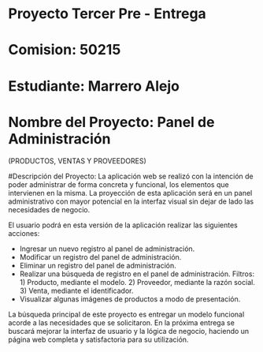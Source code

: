 # Proyecto Tercer Pre - Entrega 
# Comision: 50215
# Estudiante: Marrero Alejo
 
# Nombre del Proyecto: Panel de Administración 
(PRODUCTOS, VENTAS Y PROVEEDORES)

#Descripción del Proyecto:
La aplicación web se realizó con la intención de poder administrar de forma concreta y funcional, los elementos que intervienen en la misma.
La proyección de esta aplicación será en un panel administrativo con mayor potencial en la interfaz visual sin dejar de lado las necesidades de negocio.

El usuario podrá en esta versión de la aplicación realizar las siguientes acciones:
- Ingresar un nuevo registro al panel de administración.
- Modificar un registro del panel de administración.
- Eliminar un registro del panel de administración.
- Realizar una búsqueda de registro en el panel de administración.
  Filtros: 1) Producto, mediante el modelo.
           2) Proveedor, mediante la razón social.
           3) Venta, mediante el identificador.
- Visualizar algunas imágenes de productos a modo de presentación.


La búsqueda principal de este proyecto es entregar un modelo funcional acorde a las necesidades que se solicitaron.
En la próxima entrega se buscará mejorar la interfaz de usuario y la lógica de negocio, haciendo un página web completa y satisfactoria para su utilización.

